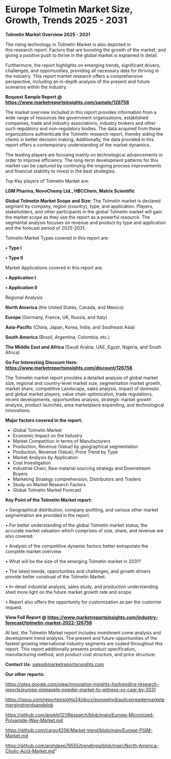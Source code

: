  # Europe Tolmetin Market Size, Growth, Trends 2025 - 2031

<Strong> Tolmetin Market Overview 2025 - 2031</strong>

The rising technology in Tolmetin Market is also depicted in this research report. Factors that are boosting the growth of the market, and giving a positive push to thrive in the global market is explained in detail.

Furthermore, the report highlights on emerging trends, significant drivers, challenges, and opportunities, providing all necessary data for thriving in the industry. This report market research offers a comprehensive perspective, including an in-depth analysis of the present and future scenarios within the industry.

<strong>Request Sample Report @ <a href=https://www.marketreportsinsights.com/sample/126758>https://www.marketreportsinsights.com/sample/126758</a></strong>

The market overview included in this report provides information from a wide range of resources like government organizations, established companies, trade and industry associations, industry brokers and other such regulatory and non-regulatory bodies. The data acquired from these organizations authenticate the Tolmetin research report, thereby aiding the clients in better decision making. Additionally, the data provided in this report offers a contemporary understanding of the market dynamics.

The leading players are focusing mainly on technological advancements in order to improve efficiency. The long-term development patterns for this market can be captured by continuing the ongoing process improvements and financial stability to invest in the best strategies.

Top Key players of Tolmetin Market are:

<strong>LGM Pharma, NovoChemy Ltd., HBCChem, Matrix Scientific</strong>

<strong><b>Global Tolmetin Market Scope and Size:</b></strong>
The Tolmetin market is declared segment by company, region (country), type, and application. Players, stakeholders, and other participants in the global Tolmetin market will gain the market scope as they use the report as a powerful resource. The segmental analysis focuses on revenue and product by type and application and the forecast period of 2025-2031.

Tolmetin Market Types covered in this report are:

<strong>• Type I

• Type II</strong>

Market Applications covered in this report are:

<strong>• Application I

• Application II</strong> 

Regional Analysis

<strong>North America</strong> (the United States, Canada, and Mexico)

<strong>Europe</strong> (Germany, France, UK, Russia, and Italy)

<strong>Asia-Pacific</strong> (China, Japan, Korea, India, and Southeast Asia)

<strong>South America</strong> (Brazil, Argentina, Colombia, etc.)

<strong>The Middle East and Africa</strong> (Saudi Arabia, UAE, Egypt, Nigeria, and South Africa)

<strong>Go For Interesting Discount Here: <a href=https://www.marketreportsinsights.com/discount/126758>https://www.marketreportsinsights.com/discount/126758</a></strong>

The Tolmetin market report provides a detailed analysis of global market size, regional and country-level market size, segmentation market growth, market share, competitive Landscape, sales analysis, impact of domestic and global market players, value chain optimization, trade regulations, recent developments, opportunities analysis, strategic market growth analysis, product launches, area marketplace expanding, and technological innovations.

<strong><b>Major factors covered in the report:</b></strong>
<ul>
  <li>Global Tolmetin Market </li>
  <li>Economic Impact on the Industry</li>
  <li>Market Competition in terms of Manufacturers</li>
  <li>Production, Revenue (Value) by geographical segmentation</li>
  <li>Production, Revenue (Value), Price Trend by Type</li>
  <li>Market Analysis by Application</li>
  <li>Cost Investigation</li>
  <li>Industrial Chain, Raw material sourcing strategy and Downstream Buyers</li>
  <li>Marketing Strategy comprehension, Distributors and Traders</li>
  <li>Study on Market Research Factors</li>
  <li>Global Tolmetin Market Forecast</li>
</ul>

<strong><b>Key Point of the Tolmetin Market report:</b></strong>

• Geographical distribution, company profiling, and various other market segmentation are provided in the report.

• For better understanding of the global Tolmetin market status, the accurate market valuation which comprises of size, share, and revenue are also covered.

• Analysis of the competitive dynamic factors better extrapolate the complete market overview

• What will be the size of the emerging Tolmetin market in 2031?

• The latest trends, opportunities and challenges, and growth drivers provide better construal of the Tolmetin Market.

• In-detail industrial analysis, sales study, and production understanding shed more light on the future market growth rate and scope.

• Report also offers the opportunity for customization as per the customer request.

<strong><b>View Full Report @ <a href=https://www.marketreportsinsights.com/industry-forecast/tolmetin-market-2022-126758>https://www.marketreportsinsights.com/industry-forecast/tolmetin-market-2022-126758</a></b></strong>


At last, the Tolmetin Market report includes investment come analysis and development trend analysis. The present and future opportunities of the fastest growing international industry segments are coated throughout this report. This report additionally presents product specification, manufacturing method, and product cost structure, and price structure.

<strong>Contact Us:</strong>
sales@marketreportsinsights.com

<strong>Our other reports:</strong>

<a href=https://sites.google.com/view/innovation-insights-hq/trending-research-reports/europe-pineapple-powder-market-to-witness-xx-cagr-by-2031>https://sites.google.com/view/innovation-insights-hq/trending-research-reports/europe-pineapple-powder-market-to-witness-xx-cagr-by-2031</a>

<a href=https://issuu.com/reportsinsights24/docs/europehydraulicspreadermarketemergingtrendsandglob>https://issuu.com/reportsinsights24/docs/europehydraulicspreadermarketemergingtrendsandglob</a>

<a href=https://github.com/anokhi121/Research/blob/main/Europe-Micronized-Polyamide-Wax-Market.md>https://github.com/anokhi121/Research/blob/main/Europe-Micronized-Polyamide-Wax-Market.md</a>

<a href=https://github.com/cargo4256/Market-trend/blob/main/Europe-PSIM-Market.md>https://github.com/cargo4256/Market-trend/blob/main/Europe-PSIM-Market.md</a>

<a href=https://github.com/arshdeep76555/trendingg/blob/main/North-America-Cholic-Acid-Market.md>https://github.com/arshdeep76555/trendingg/blob/main/North-America-Cholic-Acid-Market.md</a>"
